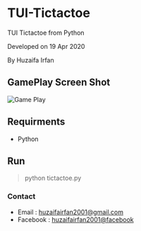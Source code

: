 # TUI-Tictactoe
TUI Tictactoe from Python


Developed on 19 Apr 2020


By Huzaifa Irfan

## GamePlay Screen Shot
![Game Play](/img/gameplay.png)


## Requirments 
- Python

## Run
> python tictactoe.py

### Contact
* Email : [huzaifairfan2001@gmail.com](mailto:huzaifairfan2001@gmail.com)
* Facebook : [huzaifairfan2001@facebook](https://www.facebook.com/huzaifairfan2001)
